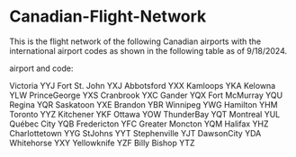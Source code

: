 # Canadian-Flight-Network

This is the flight network of the following Canadian airports with the international airport codes as shown in the following table as of 9/18/2024.

airport and code:

Victoria YYJ
Fort St. John YXJ
Abbotsford YXX
Kamloops YKA
Kelowna YLW
PrinceGeorge YXS
Cranbrook YXC
Gander YQX
Fort McMurray YQU
Regina YQR
Saskatoon YXE
Brandon YBR
Winnipeg YWG
Hamilton YHM
Toronto YYZ
Kitchener YKF
Ottawa YOW
ThunderBay YQT
Montreal YUL
Québec City YQB
Fredericton YFC
Greater Moncton YQM
Halifax YHZ
Charlottetown YYG
StJohns YYT
Stephenville YJT
DawsonCity YDA
Whitehorse YXY
Yellowknife YZF
Billy Bishop YTZ
